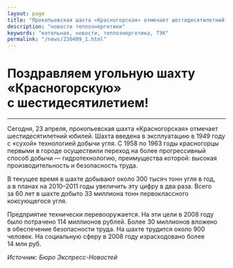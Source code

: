 ```yaml
---
layout: page
title: "Прокопьевская шахта «Красногорская» отмечает шестидесятилетний юбилей"
description: "новости теплоэнергетики"
keywords: "котельная, новости, теплоэнергетика, ТЭК"
permalink: "/news/230409_1.html"
---
```




  
  
# Поздравляем угольную шахту «Красногорскую» с шестидесятилетием!

****

Сегодня, 23 апреля, прокопьевская шахта «Красногорская» отмечает шестидесятилетний юбилей. Шахта введена в эксплуатацию в 1949 году с «сухой» технологией добычи угля. С 1958 по 1963 годы красногорцы первыми в городе осуществили переход на более прогрессивный способ добычи — гидротехнологию, преимущества которой: высокая производительность и безопасность труда.

В текущее время в шахте добывают около 300 тысяч тонн угля в год, а в планах на 2010–2011 годы увеличить эту цифру в два раза. Всего за 60 лет в шахте добыто 33 миллиона тонн первоклассного коксующегося угля.

Предприятие технически перевооружается. На эти цели в 2008 году было потрачено 114 миллионов рублей. Более 30 миллионов вложено в обеспечение безопасности труда. На шахте трудится около 900 человек. На социальную сферу в 2008 году израсходовано более 14 млн руб.

_Источник: Бюро Экспресс-Новостей_


